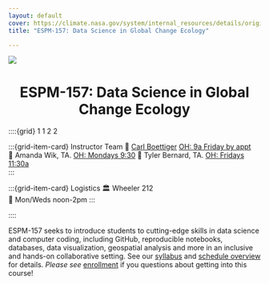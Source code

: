 ```yaml
---
layout: default 
cover: https://climate.nasa.gov/system/internal_resources/details/original/417_1263_banner-science-1600x500.jpg
title: "ESPM-157: Data Science in Global Change Ecology"

---
```


![](https://climate.nasa.gov/system/internal_resources/details/original/417_1263_banner-science-1600x500.jpg)

<center>
<h1>ESPM-157: Data Science in Global Change Ecology</h1>
</center>


::::{grid}  1 1 2 2

:::{grid-item-card} Instructor Team
👤 [Carl Boettiger](https://carlboettiger.info)  [OH: 9a Friday by appt](https://berkeley.zoom.us/my/cboettig)  
👤 Amanda Wik, TA.  [OH: Mondays 9:30](https://forms.gle/x4ZAgrYCAo1uduzK6)
👤 Tyler Bernard, TA. [OH: Fridays 11:30a](https://calendly.com/tgbernard19-berkeley/office-hours-2)  
:::

:::{grid-item-card} Logistics
🏛 Wheeler 212  
📅 Mon/Weds noon-2pm
:::

::::


ESPM-157 seeks to introduce students to cutting-edge skills in data science and computer coding, including GitHub,
reproducible notebooks, databases, data visualization, geospatial analysis and more in an inclusive and hands-on
collaborative setting. See our [syllabus](https://espm-157.carlboettiger.info/overview/syllabus.html) and [schedule overview](https://espm-157.carlboettiger.info/overview/schedule.html)
for details. _Please see_ [enrollment](https://espm-157.carlboettiger.info/overview/syllabus.html#enrollment) if you questions about getting into this course!

